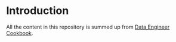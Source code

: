 # Introduction
All the content in this repository is summed up from [Data Engineer Cookbook](https://github.com/andkret/Cookbook).
